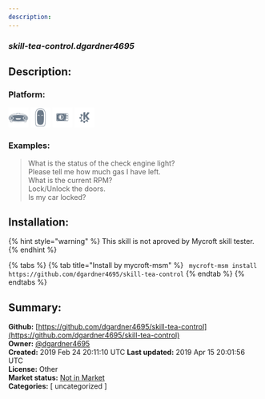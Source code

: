 ```yaml
---
description: 
---
```


### _skill-tea-control.dgardner4695_  
## Description:  
  
  
  
### Platform:  
 ![Mark I](../.gitbook/assets/mark-1-icon.png)  ![Mark II](../.gitbook/assets/mark-2-icon.png)  ![Picroft](../.gitbook/assets/picroft-icon.png)  ![plasmoid](../.gitbook/assets/kde.png)   
### Examples:  
> What is the status of the check engine light?  
> Please tell me how much gas I have left.  
> What is the current RPM?  
> Lock/Unlock the doors.  
> Is my car locked?  
  
## Installation:  
{% hint style="warning" %}
This skill is not aproved by Mycroft skill tester.
{% endhint %}
    
{% tabs %}
{% tab title="Install by mycroft-msm" %}
``` mycroft-msm install https://github.com/dgardner4695/skill-tea-control```
{% endtab %}
  {% endtabs %}
    
## Summary:  
**Github:** [https://github.com/dgardner4695/skill-tea-control](https://github.com/dgardner4695/skill-tea-control)  
**Owner:** [@dgardner4695](https://github.com/dgardner4695)  
**Created:** 2019 Feb 24 20:11:10 UTC  **Last updated:** 2019 Apr 15 20:01:56 UTC  
**License:** Other  
**Market status:** [Not in Market](https://market.mycroft.ai/skill/)  
**Categories:** [ uncategorized ]   
